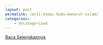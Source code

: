 ```yaml
---
layout: post
permalink: /arti-mimpi-kuda-menurut-islam/
categories:
    - Uncategorized
---
```


[Baca Selengkapnya](/10)